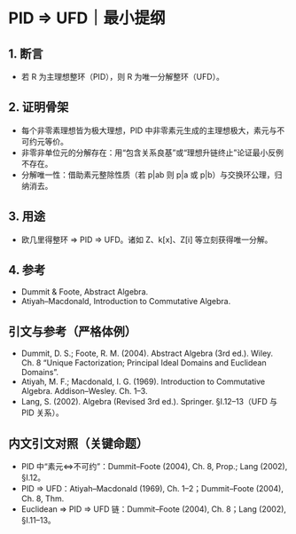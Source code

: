 # PID ⇒ UFD｜最小提纲

## 1. 断言

- 若 R 为主理想整环（PID），则 R 为唯一分解整环（UFD）。

## 2. 证明骨架

- 每个非零素理想皆为极大理想，PID 中非零素元生成的主理想极大，素元与不可约元等价。
- 非零非单位元的分解存在：用“包含关系良基”或“理想升链终止”论证最小反例不存在。
- 分解唯一性：借助素元整除性质（若 p|ab 则 p|a 或 p|b）与交换环公理，归纳消去。

## 3. 用途

- 欧几里得整环 ⇒ PID ⇒ UFD。诸如 Z、k[x]、Z[i] 等立刻获得唯一分解。

## 4. 参考

- Dummit & Foote, Abstract Algebra.
- Atiyah–Macdonald, Introduction to Commutative Algebra.

## 引文与参考（严格体例）

- Dummit, D. S.; Foote, R. M. (2004). Abstract Algebra (3rd ed.). Wiley. Ch. 8 “Unique Factorization; Principal Ideal Domains and Euclidean Domains”.
- Atiyah, M. F.; Macdonald, I. G. (1969). Introduction to Commutative Algebra. Addison–Wesley. Ch. 1–3.
- Lang, S. (2002). Algebra (Revised 3rd ed.). Springer. §I.12–13（UFD 与 PID 关系）。

## 内文引文对照（关键命题）

- PID 中“素元⇔不可约”：Dummit–Foote (2004), Ch. 8, Prop.; Lang (2002), §I.12。
- PID ⇒ UFD：Atiyah–Macdonald (1969), Ch. 1–2；Dummit–Foote (2004), Ch. 8, Thm.
- Euclidean ⇒ PID ⇒ UFD 链：Dummit–Foote (2004), Ch. 8；Lang (2002), §I.11–13。
